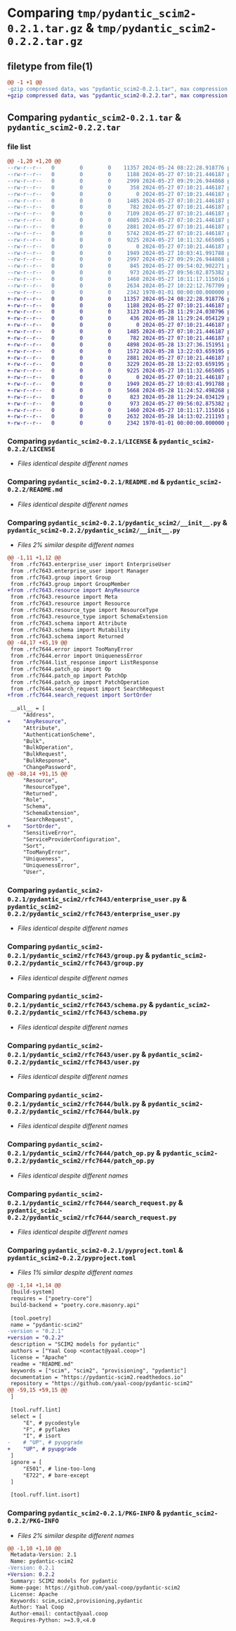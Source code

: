 # Comparing `tmp/pydantic_scim2-0.2.1.tar.gz` & `tmp/pydantic_scim2-0.2.2.tar.gz`

## filetype from file(1)

```diff
@@ -1 +1 @@
-gzip compressed data, was "pydantic_scim2-0.2.1.tar", max compression
+gzip compressed data, was "pydantic_scim2-0.2.2.tar", max compression
```

## Comparing `pydantic_scim2-0.2.1.tar` & `pydantic_scim2-0.2.2.tar`

### file list

```diff
@@ -1,20 +1,20 @@
--rw-r--r--   0        0        0    11357 2024-05-24 08:22:28.918776 pydantic_scim2-0.2.1/LICENSE
--rw-r--r--   0        0        0     1188 2024-05-27 07:10:21.446187 pydantic_scim2-0.2.1/README.md
--rw-r--r--   0        0        0     2999 2024-05-27 09:29:26.944868 pydantic_scim2-0.2.1/pydantic_scim2/__init__.py
--rw-r--r--   0        0        0      358 2024-05-27 07:10:21.446187 pydantic_scim2-0.2.1/pydantic_scim2/base.py
--rw-r--r--   0        0        0        0 2024-05-27 07:10:21.446187 pydantic_scim2-0.2.1/pydantic_scim2/rfc7643/__init__.py
--rw-r--r--   0        0        0     1485 2024-05-27 07:10:21.446187 pydantic_scim2-0.2.1/pydantic_scim2/rfc7643/enterprise_user.py
--rw-r--r--   0        0        0      782 2024-05-27 07:10:21.446187 pydantic_scim2-0.2.1/pydantic_scim2/rfc7643/group.py
--rw-r--r--   0        0        0     7109 2024-05-27 07:10:21.446187 pydantic_scim2-0.2.1/pydantic_scim2/rfc7643/resource.py
--rw-r--r--   0        0        0     4085 2024-05-27 07:10:21.446187 pydantic_scim2-0.2.1/pydantic_scim2/rfc7643/resource_type.py
--rw-r--r--   0        0        0     2881 2024-05-27 07:10:21.446187 pydantic_scim2-0.2.1/pydantic_scim2/rfc7643/schema.py
--rw-r--r--   0        0        0     5742 2024-05-27 07:10:21.446187 pydantic_scim2-0.2.1/pydantic_scim2/rfc7643/service_provider.py
--rw-r--r--   0        0        0     9225 2024-05-27 10:11:32.665005 pydantic_scim2-0.2.1/pydantic_scim2/rfc7643/user.py
--rw-r--r--   0        0        0        0 2024-05-27 07:10:21.446187 pydantic_scim2-0.2.1/pydantic_scim2/rfc7644/__init__.py
--rw-r--r--   0        0        0     1949 2024-05-27 10:03:41.991788 pydantic_scim2-0.2.1/pydantic_scim2/rfc7644/bulk.py
--rw-r--r--   0        0        0     2997 2024-05-27 09:29:26.944868 pydantic_scim2-0.2.1/pydantic_scim2/rfc7644/error.py
--rw-r--r--   0        0        0      845 2024-05-27 09:54:02.902271 pydantic_scim2-0.2.1/pydantic_scim2/rfc7644/list_response.py
--rw-r--r--   0        0        0      973 2024-05-27 09:56:02.875382 pydantic_scim2-0.2.1/pydantic_scim2/rfc7644/patch_op.py
--rw-r--r--   0        0        0     1460 2024-05-27 10:11:17.115016 pydantic_scim2-0.2.1/pydantic_scim2/rfc7644/search_request.py
--rw-r--r--   0        0        0     2634 2024-05-27 10:22:12.767709 pydantic_scim2-0.2.1/pyproject.toml
--rw-r--r--   0        0        0     2342 1970-01-01 00:00:00.000000 pydantic_scim2-0.2.1/PKG-INFO
+-rw-r--r--   0        0        0    11357 2024-05-24 08:22:28.918776 pydantic_scim2-0.2.2/LICENSE
+-rw-r--r--   0        0        0     1188 2024-05-27 07:10:21.446187 pydantic_scim2-0.2.2/README.md
+-rw-r--r--   0        0        0     3123 2024-05-28 11:29:24.030796 pydantic_scim2-0.2.2/pydantic_scim2/__init__.py
+-rw-r--r--   0        0        0      436 2024-05-28 11:29:24.054129 pydantic_scim2-0.2.2/pydantic_scim2/base.py
+-rw-r--r--   0        0        0        0 2024-05-27 07:10:21.446187 pydantic_scim2-0.2.2/pydantic_scim2/rfc7643/__init__.py
+-rw-r--r--   0        0        0     1485 2024-05-27 07:10:21.446187 pydantic_scim2-0.2.2/pydantic_scim2/rfc7643/enterprise_user.py
+-rw-r--r--   0        0        0      782 2024-05-27 07:10:21.446187 pydantic_scim2-0.2.2/pydantic_scim2/rfc7643/group.py
+-rw-r--r--   0        0        0     4898 2024-05-28 13:27:36.151951 pydantic_scim2-0.2.2/pydantic_scim2/rfc7643/resource.py
+-rw-r--r--   0        0        0     1572 2024-05-28 13:22:03.659195 pydantic_scim2-0.2.2/pydantic_scim2/rfc7643/resource_type.py
+-rw-r--r--   0        0        0     2881 2024-05-27 07:10:21.446187 pydantic_scim2-0.2.2/pydantic_scim2/rfc7643/schema.py
+-rw-r--r--   0        0        0     3229 2024-05-28 13:22:03.659195 pydantic_scim2-0.2.2/pydantic_scim2/rfc7643/service_provider.py
+-rw-r--r--   0        0        0     9225 2024-05-27 10:11:32.665005 pydantic_scim2-0.2.2/pydantic_scim2/rfc7643/user.py
+-rw-r--r--   0        0        0        0 2024-05-27 07:10:21.446187 pydantic_scim2-0.2.2/pydantic_scim2/rfc7644/__init__.py
+-rw-r--r--   0        0        0     1949 2024-05-27 10:03:41.991788 pydantic_scim2-0.2.2/pydantic_scim2/rfc7644/bulk.py
+-rw-r--r--   0        0        0     5668 2024-05-28 11:24:52.498268 pydantic_scim2-0.2.2/pydantic_scim2/rfc7644/error.py
+-rw-r--r--   0        0        0      823 2024-05-28 11:29:24.034129 pydantic_scim2-0.2.2/pydantic_scim2/rfc7644/list_response.py
+-rw-r--r--   0        0        0      973 2024-05-27 09:56:02.875382 pydantic_scim2-0.2.2/pydantic_scim2/rfc7644/patch_op.py
+-rw-r--r--   0        0        0     1460 2024-05-27 10:11:17.115016 pydantic_scim2-0.2.2/pydantic_scim2/rfc7644/search_request.py
+-rw-r--r--   0        0        0     2632 2024-05-28 14:13:02.211193 pydantic_scim2-0.2.2/pyproject.toml
+-rw-r--r--   0        0        0     2342 1970-01-01 00:00:00.000000 pydantic_scim2-0.2.2/PKG-INFO
```

### Comparing `pydantic_scim2-0.2.1/LICENSE` & `pydantic_scim2-0.2.2/LICENSE`

 * *Files identical despite different names*

### Comparing `pydantic_scim2-0.2.1/README.md` & `pydantic_scim2-0.2.2/README.md`

 * *Files identical despite different names*

### Comparing `pydantic_scim2-0.2.1/pydantic_scim2/__init__.py` & `pydantic_scim2-0.2.2/pydantic_scim2/__init__.py`

 * *Files 2% similar despite different names*

```diff
@@ -1,11 +1,12 @@
 from .rfc7643.enterprise_user import EnterpriseUser
 from .rfc7643.enterprise_user import Manager
 from .rfc7643.group import Group
 from .rfc7643.group import GroupMember
+from .rfc7643.resource import AnyResource
 from .rfc7643.resource import Meta
 from .rfc7643.resource import Resource
 from .rfc7643.resource_type import ResourceType
 from .rfc7643.resource_type import SchemaExtension
 from .rfc7643.schema import Attribute
 from .rfc7643.schema import Mutability
 from .rfc7643.schema import Returned
@@ -44,17 +45,19 @@
 from .rfc7644.error import TooManyError
 from .rfc7644.error import UniquenessError
 from .rfc7644.list_response import ListResponse
 from .rfc7644.patch_op import Op
 from .rfc7644.patch_op import PatchOp
 from .rfc7644.patch_op import PatchOperation
 from .rfc7644.search_request import SearchRequest
+from .rfc7644.search_request import SortOrder
 
 __all__ = [
     "Address",
+    "AnyResource",
     "Attribute",
     "AuthenticationScheme",
     "Bulk",
     "BulkOperation",
     "BulkRequest",
     "BulkResponse",
     "ChangePassword",
@@ -88,14 +91,15 @@
     "Resource",
     "ResourceType",
     "Returned",
     "Role",
     "Schema",
     "SchemaExtension",
     "SearchRequest",
+    "SortOrder",
     "SensitiveError",
     "ServiceProviderConfiguration",
     "Sort",
     "TooManyError",
     "Uniqueness",
     "UniquenessError",
     "User",
```

### Comparing `pydantic_scim2-0.2.1/pydantic_scim2/rfc7643/enterprise_user.py` & `pydantic_scim2-0.2.2/pydantic_scim2/rfc7643/enterprise_user.py`

 * *Files identical despite different names*

### Comparing `pydantic_scim2-0.2.1/pydantic_scim2/rfc7643/group.py` & `pydantic_scim2-0.2.2/pydantic_scim2/rfc7643/group.py`

 * *Files identical despite different names*

### Comparing `pydantic_scim2-0.2.1/pydantic_scim2/rfc7643/schema.py` & `pydantic_scim2-0.2.2/pydantic_scim2/rfc7643/schema.py`

 * *Files identical despite different names*

### Comparing `pydantic_scim2-0.2.1/pydantic_scim2/rfc7643/user.py` & `pydantic_scim2-0.2.2/pydantic_scim2/rfc7643/user.py`

 * *Files identical despite different names*

### Comparing `pydantic_scim2-0.2.1/pydantic_scim2/rfc7644/bulk.py` & `pydantic_scim2-0.2.2/pydantic_scim2/rfc7644/bulk.py`

 * *Files identical despite different names*

### Comparing `pydantic_scim2-0.2.1/pydantic_scim2/rfc7644/patch_op.py` & `pydantic_scim2-0.2.2/pydantic_scim2/rfc7644/patch_op.py`

 * *Files identical despite different names*

### Comparing `pydantic_scim2-0.2.1/pydantic_scim2/rfc7644/search_request.py` & `pydantic_scim2-0.2.2/pydantic_scim2/rfc7644/search_request.py`

 * *Files identical despite different names*

### Comparing `pydantic_scim2-0.2.1/pyproject.toml` & `pydantic_scim2-0.2.2/pyproject.toml`

 * *Files 1% similar despite different names*

```diff
@@ -1,14 +1,14 @@
 [build-system]
 requires = ["poetry-core"]
 build-backend = "poetry.core.masonry.api"
 
 [tool.poetry]
 name = "pydantic-scim2"
-version = "0.2.1"
+version = "0.2.2"
 description = "SCIM2 models for pydantic"
 authors = ["Yaal Coop <contact@yaal.coop>"]
 license = "Apache"
 readme = "README.md"
 keywords = ["scim", "scim2", "provisioning", "pydantic"]
 documentation = "https://pydantic-scim2.readthedocs.io"
 repository = "https://github.com/yaal-coop/pydantic-scim2"
@@ -59,15 +59,15 @@
 ]
 
 [tool.ruff.lint]
 select = [
     "E", # pycodestyle
     "F", # pyflakes
     "I", # isort
-    # "UP", # pyupgrade
+    "UP", # pyupgrade
 ]
 ignore = [
     "E501", # line-too-long
     "E722", # bare-except
 ]
 
 [tool.ruff.lint.isort]
```

### Comparing `pydantic_scim2-0.2.1/PKG-INFO` & `pydantic_scim2-0.2.2/PKG-INFO`

 * *Files 2% similar despite different names*

```diff
@@ -1,10 +1,10 @@
 Metadata-Version: 2.1
 Name: pydantic-scim2
-Version: 0.2.1
+Version: 0.2.2
 Summary: SCIM2 models for pydantic
 Home-page: https://github.com/yaal-coop/pydantic-scim2
 License: Apache
 Keywords: scim,scim2,provisioning,pydantic
 Author: Yaal Coop
 Author-email: contact@yaal.coop
 Requires-Python: >=3.9,<4.0
```

